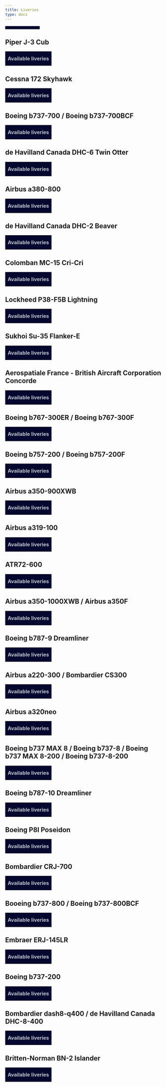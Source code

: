```yaml
---
title: Liveries
type: docs
---
```


<style>
    table: {
        font-family: Arial, Helvetica, sans-serif;
        border-collapse: collapse;
        width: 100%;
    }

    td {
        border: 1px solid #ddd;
        padding: 8px;
        }

    tr:nth-child(even){background-color: #f2f2f2;}

    tr:hover {background-color: #ddd;}

    th {
        padding-top: 12px;
        padding-bottom: 12px;
        text-align: left;
        color: #bcc3cb;
        background-color: #05072f;
        }

        #counter{
            text-align: center;
            background-color: #05072f;
            color: #bcc3cb;
            width: 20%;
            padding: 5px;
            float: center;
        }
</style>

<script>
    function sortTable(table) {
  var rows, switching, i, x, y, shouldSwitch;
  switching = true;
  /*Make a loop that will continue until
  no switching has been done:*/
  while (switching) {
    //start by saying: no switching is done:
    switching = false;
    rows = table.rows;
    /*Loop through all table rows (except the
    first, which contains table headers):*/
    for (i = 1; i < (rows.length - 1); i++) {
      //start by saying there should be no switching:
      shouldSwitch = false;
      /*Get the two elements you want to compare,
      one from current row and one from the next:*/
      x = rows[i].getElementsByTagName("TD")[0];
      y = rows[i + 1].getElementsByTagName("TD")[0];
      //check if the two rows should switch place:
      if (x.innerHTML.toLowerCase() > y.innerHTML.toLowerCase()) {
        //if so, mark as a switch and break the loop:
        shouldSwitch = true;
        break;
      }
    }
    if (shouldSwitch) {
      /*If a switch has been marked, make the switch
      and mark that a switch has been done:*/
      rows[i].parentNode.insertBefore(rows[i + 1], rows[i]);
      switching = true;
    }
  }
}

    async function load(){
        await fetch("https://raw.githubusercontent.com/kolos26/GEOFS-LiverySelector/main/livery.json").then(res => res.json()).then(data => liveryobj = data);
        Array.prototype.slice.call(document.getElementsByTagName("table")).forEach(
            function(e){
                grabLiveries(e.id, e);
                sortTable(e);
            }
        );
        document.getElementById("counter").innerHTML = Array.prototype.slice.call(document.getElementsByTagName("td")).length;
    }

    function grabLiveries(id, element){
        liveryobj.aircrafts[id].liveries.forEach(function(e){
            row = document.createElement("tr");
            liveryname = document.createElement("td");
            liveryname.innerHTML = e.name
            row.appendChild(liveryname)
            element.appendChild(row);
        })
    }

    load();
</script>

<div id="counter"></div>

## Piper J-3 Cub
<table id="1">
<th>Available liveries</th>
</table>

## Cessna 172 Skyhawk
<table id="2">
<th>Available liveries</th>
</table>

## Boeing b737-700 / Boeing b737-700BCF
<table id="4">
<th>Available liveries</th>
</table>

## de Havilland Canada DHC-6 Twin Otter
<table id="6">
<th>Available liveries</th>
</table>

## Airbus a380-800
<table id="10">
<th>Available liveries</th>
</table>

## de Havilland Canada DHC-2 Beaver
<table id="13">
<th>Available liveries</th>
</table>

## Colomban MC-15 Cri-Cri
<table id="14">
<th>Available liveries</th>
</table>

## Lockheed P38-F5B Lightning
<table id="15">
<th>Available liveries</th>
</table>

## Sukhoi Su-35 Flanker-E
<table id="18">
<th>Available liveries</th>
</table>

## Aerospatiale France - British Aircraft Corporation Concorde
<table id="20">
<th>Available liveries</th>
</table>

## Boeing b767-300ER / Boeing b767-300F
<table id="237">
<th>Available liveries</th>
</table>

## Boeing b757-200 / Boeing b757-200F
<table id="238">
<th>Available liveries</th>
</table>

## Airbus a350-900XWB
<table id="239">
<th>Available liveries</th>
</table>

## Airbus a319-100
<table id="2879">
<th>Available liveries</th>
</table>

## ATR72-600
<table id="2418">
<th>Available liveries</th>
</table>

## Airbus a350-1000XWB / Airbus a350F
<table id="2973">
<th>Available liveries</th>
</table>

## Boeing b787-9 Dreamliner
<table id="3575">
<th>Available liveries</th>
</table>

## Airbus a220-300 / Bombardier CS300
<table id="2899">
<th>Available liveries</th>
</table>

## Airbus a320neo
<table id="2871">
<th>Available liveries</th>
</table>

## Boeing b737 MAX 8 / Boeing b737-8 / Boeing b737 MAX 8-200 / Boeing b737-8-200
<table id="2769">
<th>Available liveries</th>
</table>

## Boeing b787-10 Dreamliner
<table id="3180">
<th>Available liveries</th>
</table>

## Boeing P8I Poseidon
<table id="3292">
<th>Available liveries</th>
</table>

## Bombardier CRJ-700
<table id="3307">
<th>Available liveries</th>
</table>

## Booeing b737-800 / Boeing b737-800BCF
<table id="3054">
<th>Available liveries</th>
</table>

## Embraer ERJ-145LR
<table id="4017">
<th>Available liveries</th>
</table>

## Boeing b737-200
<table id="4140">
<th>Available liveries</th>
</table>

## Bombardier dash8-q400 / de Havilland Canada DHC-8-400
<table id="247">
<th>Available liveries</th>
</table>

## Britten-Norman BN-2 Islander
<table id="4398">
<th>Available liveries</th>
</table>